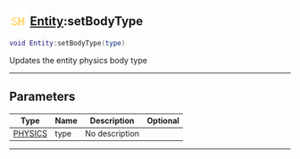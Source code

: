 ## <img src="../../.gitbook/assets/shared.png" width="32" height="32" /> [Entity](../entity/README.md):setBodyType

```lua
void Entity:setBodyType(type)
```

Updates the entity physics body type<br>

-----------------
## Parameters

| Type   | Name | Description | Optional |
| ------ | ---- | ----------- | -------: |
| [PHYSICS](../physics/README.md) | type | No description |  |


--------